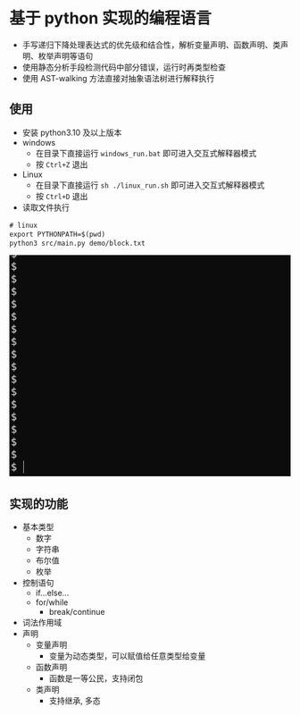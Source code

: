# 基于 python 实现的编程语言

- 手写递归下降处理表达式的优先级和结合性，解析变量声明、函数声明、类声明、枚举声明等语句
- 使用静态分析手段检测代码中部分错误，运行时再类型检查
- 使用 AST-walking 方法直接对抽象语法树进行解释执行

## 使用
 
- 安装 python3.10 及以上版本
- windows
  - 在目录下直接运行 `windows_run.bat` 即可进入交互式解释器模式
  - 按 `Ctrl+Z` 退出
- Linux
  - 在目录下直接运行 `sh ./linux_run.sh` 即可进入交互式解释器模式
  - 按 `Ctrl+D` 退出
- 读取文件执行
```
# linux
export PYTHONPATH=$(pwd)
python3 src/main.py demo/block.txt
```
![](./img/运行文件.gif)

## 实现的功能

- 基本类型
  - 数字
  - 字符串
  - 布尔值
  - 枚举
- 控制语句
  - if...else...
  - for/while
    - break/continue
- 词法作用域
- 声明
  - 变量声明
    - 变量为动态类型，可以赋值给任意类型给变量
  - 函数声明
    - 函数是一等公民，支持闭包
  - 类声明
    - 支持继承, 多态
